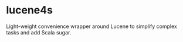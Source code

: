 # lucene4s
Light-weight convenience wrapper around Lucene to simplify complex tasks and add Scala sugar.
